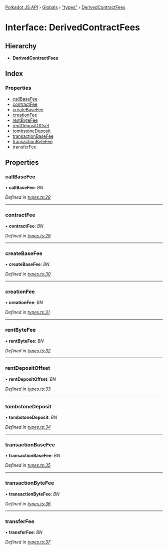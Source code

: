 [Polkadot JS API](../README.md) › [Globals](../globals.md) › ["types"](../modules/_types_.md) › [DerivedContractFees](_types_.derivedcontractfees.md)

# Interface: DerivedContractFees

## Hierarchy

* **DerivedContractFees**

## Index

### Properties

* [callBaseFee](_types_.derivedcontractfees.md#callbasefee)
* [contractFee](_types_.derivedcontractfees.md#contractfee)
* [createBaseFee](_types_.derivedcontractfees.md#createbasefee)
* [creationFee](_types_.derivedcontractfees.md#creationfee)
* [rentByteFee](_types_.derivedcontractfees.md#rentbytefee)
* [rentDepositOffset](_types_.derivedcontractfees.md#rentdepositoffset)
* [tombstoneDeposit](_types_.derivedcontractfees.md#tombstonedeposit)
* [transactionBaseFee](_types_.derivedcontractfees.md#transactionbasefee)
* [transactionByteFee](_types_.derivedcontractfees.md#transactionbytefee)
* [transferFee](_types_.derivedcontractfees.md#transferfee)

## Properties

###  callBaseFee

• **callBaseFee**: *BN*

*Defined in [types.ts:28](https://github.com/polkadot-js/api/blob/f533f51003/packages/api-derive/src/types.ts#L28)*

___

###  contractFee

• **contractFee**: *BN*

*Defined in [types.ts:29](https://github.com/polkadot-js/api/blob/f533f51003/packages/api-derive/src/types.ts#L29)*

___

###  createBaseFee

• **createBaseFee**: *BN*

*Defined in [types.ts:30](https://github.com/polkadot-js/api/blob/f533f51003/packages/api-derive/src/types.ts#L30)*

___

###  creationFee

• **creationFee**: *BN*

*Defined in [types.ts:31](https://github.com/polkadot-js/api/blob/f533f51003/packages/api-derive/src/types.ts#L31)*

___

###  rentByteFee

• **rentByteFee**: *BN*

*Defined in [types.ts:32](https://github.com/polkadot-js/api/blob/f533f51003/packages/api-derive/src/types.ts#L32)*

___

###  rentDepositOffset

• **rentDepositOffset**: *BN*

*Defined in [types.ts:33](https://github.com/polkadot-js/api/blob/f533f51003/packages/api-derive/src/types.ts#L33)*

___

###  tombstoneDeposit

• **tombstoneDeposit**: *BN*

*Defined in [types.ts:34](https://github.com/polkadot-js/api/blob/f533f51003/packages/api-derive/src/types.ts#L34)*

___

###  transactionBaseFee

• **transactionBaseFee**: *BN*

*Defined in [types.ts:35](https://github.com/polkadot-js/api/blob/f533f51003/packages/api-derive/src/types.ts#L35)*

___

###  transactionByteFee

• **transactionByteFee**: *BN*

*Defined in [types.ts:36](https://github.com/polkadot-js/api/blob/f533f51003/packages/api-derive/src/types.ts#L36)*

___

###  transferFee

• **transferFee**: *BN*

*Defined in [types.ts:37](https://github.com/polkadot-js/api/blob/f533f51003/packages/api-derive/src/types.ts#L37)*
